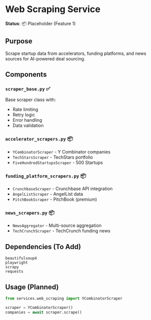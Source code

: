 # Web Scraping Service

**Status**: 📦 Placeholder (Feature 1)

## Purpose
Scrape startup data from accelerators, funding platforms, and news sources for AI-powered deal sourcing.

## Components

### `scraper_base.py` ✅
Base scraper class with:
- Rate limiting
- Retry logic
- Error handling
- Data validation

### `accelerator_scrapers.py` 📦
- `YCombinatorScraper` - Y Combinator companies
- `TechStarsScraper` - TechStars portfolio
- `FiveHundredStartupsScraper` - 500 Startups

### `funding_platform_scrapers.py` 📦
- `CrunchbaseScraper` - Crunchbase API integration
- `AngelListScraper` - AngelList data
- `PitchBookScraper` - PitchBook (premium)

### `news_scrapers.py` 📦
- `NewsAggregator` - Multi-source aggregation
- `TechCrunchScraper` - TechCrunch funding news

## Dependencies (To Add)
```
beautifulsoup4
playwright
scrapy
requests
```

## Usage (Planned)
```python
from services.web_scraping import YCombinatorScraper

scraper = YCombinatorScraper()
companies = await scraper.scrape()
```
